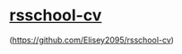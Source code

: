 # [rsschool-cv](https://github.com/Elisey2095/rsschool-cv)
(https://github.com/Elisey2095/rsschool-cv)
